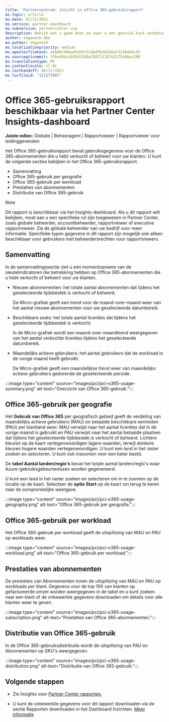 ```yaml
---
title: 'Partnercentrum: inzicht in office 365-gebruiksrapport'
ms.topic: article
ms.date: 01/11/2021
ms.service: partner-dashboard
ms.subservice: partnercenter-csp
description: Bekijk wat u goed doet en waar u het gebruik kunt verbeteren van Office 365-abonnementen die u voor uw klanten verkoopt of beheert.
author: shganesh-dev
ms.author: shganesh
ms.localizationpriority: medium
ms.openlocfilehash: e1b60c96bad5d3bf514bdfb36d36a733364e6c92
ms.sourcegitcommit: 376a49bcd245d3358a78871128761175a96ec200
ms.translationtype: MT
ms.contentlocale: nl-NL
ms.lasthandoff: 06/17/2021
ms.locfileid: "112277807"
---
```

# <a name="office-365-usage-report-available-from-the-partner-center-insights-dashboard"></a>Office 365-gebruiksrapport beschikbaar via het Partner Center Insights-dashboard

**Juiste rollen:** Globale | Beheeragent | Rapportviewer | Rapportviewer voor leidinggevenden

Het Office 365-gebruiksrapport bevat gebruiksgegevens voor de Office 365-abonnementen die u hebt verkocht of beheert voor uw klanten. U kunt de volgende secties bekijken in het Office 365-gebruiksrapport.

- Samenvatting
- Office 365-gebruik per geografie
- Office 365-gebruik per workload
- Prestaties van abonnementen
- Distributie van Office 365-gebruik

 > [!NOTE]
 > Dit rapport is beschikbaar via het Insights-dashboard. Als u dit rapport wilt bekijken, moet aan u een specifieke rol zijn toegewezen in Partner Center, zoals globale beheerder, accountbeheerder, rapportviewer of executive rapportviewer. Zie de globale beheerder van uw bedrijf voor meer informatie. Specifieke typen gegevens in dit rapport zijn mogelijk ook alleen beschikbaar voor gebruikers met beheerdersrechten voor rapportviewers.

## <a name="summary"></a>Samenvatting

In de samenvattingssectie ziet u een momentopname van de sleutelindicatoren die betrekking hebben op Office 365-abonnementen die u hebt verkocht of beheert voor uw klanten.  

- Nieuwe abonnementen: het totale aantal abonnementen dat tijdens het geselecteerde tijdsbestek is verkocht of beheerd.

   De Micro-grafiek geeft een trend voor de maand-over-maand weer van het aantal nieuwe abonnementen voor uw geselecteerde datumbereik.

- Beschikbare seats: het totale aantal licenties dat tijdens het geselecteerde tijdsbestek is verkocht.

   In de Micro-grafiek wordt een maand-over-maandtrend weergegeven van het aantal verkochte licenties tijdens het geselecteerde datumbereik.

- Maandelijks actieve gebruikers: het aantal gebruikers dat de workload in de vorige maand heeft gebruikt. 

   De Micro-grafiek geeft een maandelijkse trend weer van maandelijks actieve gebruikers gedurende de geselecteerde periode.

:::image type="content" source="images/pci/pci-o365-usage-summary.png" alt-text="Overzicht van Office 365-gebruik.":::

## <a name="office-365-usage-by-geography"></a>Office 365-gebruik per geografie

Het **Gebruik van Office 365** per geografisch gebied geeft de verdeling van maandelijks actieve gebruikers (MAU) en betaalde beschikbare eenheden (PAU) per klantland weer. MAU verwijst naar het aantal licenties dat in de vorige maand is gebruikt en PAU verwijst naar het aantal betaalde plaatsen dat tijdens het geselecteerde tijdsbestek is verkocht of beheerd. Lichtere kleuren op de kaart vertegenwoordigen lagere waarden, terwijl donkere kleuren hogere waarden vertegenwoordigen. U kunt een land in het raster zoeken en selecteren. U kunt ook inzoomen voor een beter beeld.

De **tabel Aantal landen/regio's** bevat het totale aantal landen/regio's waar Azure-gebruiksgebeurtenissen worden gegenereerd.

U kunt een land in het raster zoeken en selecteren om in te zoomen op de locatie op de kaart. Selecteer de **optie Start** op de kaart om terug te keren naar de oorspronkelijke weergave.


:::image type="content" source="images/pci/pci-o365-usage-geography.png" alt-text="Office 365-gebruik per geografie.":::

## <a name="office-365-usage-by-workload"></a>Office 365-gebruik per workload

Het Office 365-gebruik per workload geeft de uitsplitsing van MAU en PAU op workloads weer.

:::image type="content" source="images/pci/pci-o365-usage-workload.png" alt-text="Office 365-gebruik per workload.":::

## <a name="subscriptions-performance"></a>Prestaties van abonnementen

De prestaties van Abonnementen tonen de uitsplitsing van MAU en PAU op workloads per klant. Gegevens voor de top 100 van klanten op gefactureerde omzet worden weergegeven in de tabel en u kunt zoeken naar een klant of de onbewerkte gegevens downloaden om details voor alle klanten weer te geven.

:::image type="content" source="images/pci/pci-o365-usage-subscription.png" alt-text="Prestaties van Office 365-abonnementen.":::

## <a name="office-365-usage-distribution"></a>Distributie van Office 365-gebruik

In de Office 365-gebruiksdistributie wordt de uitsplitsing van PAU en Abonnementen op SKU's weergegeven.

:::image type="content" source="images/pci/pci-o365-usage-distribution.png" alt-text="Distributie van Office 365-gebruik.":::

## <a name="next-steps"></a>Volgende stappen

- Zie Insights voor [Partner Center rapporten.](partner-center-insights.md)

- U kunt de onbewerkte gegevens voor dit rapport downloaden via de sectie Rapporten downloaden in het Dashboard Inzichten. [Meer informatie](pci-download-reports.md) 
